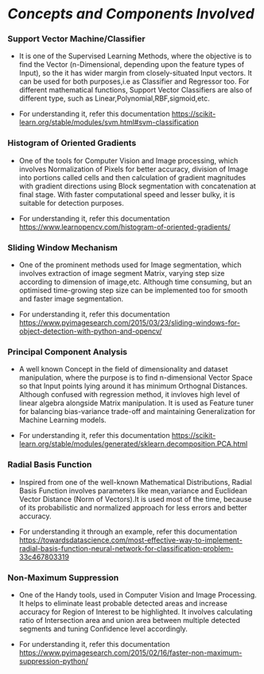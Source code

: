 # *Concepts and Components Involved*

### Support Vector Machine/Classifier

  * It is one of the Supervised Learning Methods, where the objective is to find the Vector (n-Dimensional, depending upon the feature types of Input), so the it has wider margin from closely-situated Input vectors. It can be used for both purposes,i.e as Classifier and Regressor too. For different mathematical functions, Support Vector Classifiers are also of different type, such as Linear,Polynomial,RBF,sigmoid,etc.
  
  * For understanding it, refer this documentation https://scikit-learn.org/stable/modules/svm.html#svm-classification

### Histogram of Oriented Gradients

  * One of the tools for Computer Vision and Image processing, which involves Normalization of Pixels for better accuracy, division of Image into portions called cells and then calculation of gradient magnitudes with gradient directions using Block segmentation with concatenation at final stage. With faster computational speed and lesser bulky, it is suitable for detection purposes.

  * For understanding it, refer this documentation https://www.learnopencv.com/histogram-of-oriented-gradients/

### Sliding Window Mechanism

  * One of the prominent methods used for Image segmentation, which involves extraction of image segment Matrix, varying step size according to dimension of image,etc. Although time consuming, but an optimised time-growing step size can be implemented too for smooth and faster image segmentation.
  
  * For understanding it, refer this documentation https://www.pyimagesearch.com/2015/03/23/sliding-windows-for-object-detection-with-python-and-opencv/

### Principal Component Analysis

  * A well known Concept in the field of dimensionality and dataset manipulation, where the purpose is to find n-dimensional Vector Space so that Input points lying around it has minimum Orthognal Distances. Although confused with regression method, it invloves high level of linear algebra alongside Matrix manipulation. It is used as Feature tuner for balancing bias-variance trade-off and maintaining Generalization for Machine Learning models.
  
  * For understanding it, refer this documentation https://scikit-learn.org/stable/modules/generated/sklearn.decomposition.PCA.html

### Radial Basis Function

  * Inspired from one of the well-known Mathematical Distributions, Radial Basis Function involves parameters like mean,variance and Euclidean Vector Distance (Norm of Vectors).It is used most of the time, because of its probabilistic and normalized approach for less errors and better accuracy.
  
  * For understanding it through an example, refer this documentation https://towardsdatascience.com/most-effective-way-to-implement-radial-basis-function-neural-network-for-classification-problem-33c467803319

### Non-Maximum Suppression

  * One of the Handy tools, used in Computer Vision and Image Processing. It helps to eliminate least probable detected areas and increase accuracy for Region of Interest to be highlighted. It involves calculating ratio of Intersection area and union area between multiple detected segments and tuning Confidence level accordingly.
  
  * For understanding it, refer this documentation https://www.pyimagesearch.com/2015/02/16/faster-non-maximum-suppression-python/
